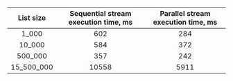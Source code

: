 
| List size  | Sequential stream execution time, ms | Parallel stream execution time, ms  |
|:----------:|:------------------------------------:|:-----------------------------------:|
|   1_000    |                 602                  |                 284                 |
|   10_000   |                 584                  |                 372                 |
|  500_000   |                 357                  |                 242                 |
| 15_500_000 |                10558                 |                5911                 |
